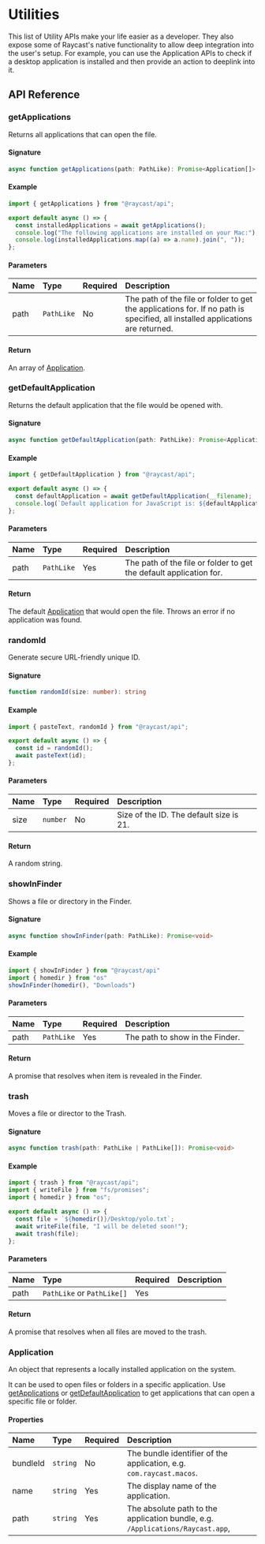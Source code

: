 # Utilities

This list of Utility APIs make your life easier as a developer. They also expose some of Raycast's native functionality to allow deep integration into the user's setup. For example, you can use the Application APIs to check if a desktop application is installed and then provide an action to deeplink into it.

## API Reference

### getApplications

Returns all applications that can open the file.

#### Signature

```typescript
async function getApplications(path: PathLike): Promise<Application[]>
```

#### Example

```typescript
import { getApplications } from "@raycast/api";

export default async () => {
  const installedApplications = await getApplications();
  console.log("The following applications are installed on your Mac:");
  console.log(installedApplications.map((a) => a.name).join(", "));
};
```

#### Parameters

| Name | Type | Required | Description |
| :--- | :--- | :--- | :--- |
| path | `PathLike` | No | The path of the file or folder to get the applications for. If no path is specified, all installed applications are returned. |

#### Return

An array of [Application](https://github.com/raycast/extensions/tree/dedca25c38f912507c9e8eae9c8aea6e16332c93/docs/utilities.md#application).

### getDefaultApplication

Returns the default application that the file would be opened with.

#### Signature

```typescript
async function getDefaultApplication(path: PathLike): Promise<Application>
```

#### Example

```typescript
import { getDefaultApplication } from "@raycast/api";

export default async () => {
  const defaultApplication = await getDefaultApplication(__filename);
  console.log(`Default application for JavaScript is: ${defaultApplication.name}`);
};
```

#### Parameters

| Name | Type | Required | Description |
| :--- | :--- | :--- | :--- |
| path | `PathLike` | Yes | The path of the file or folder to get the default application for. |

#### Return

The default [Application](https://github.com/raycast/extensions/tree/dedca25c38f912507c9e8eae9c8aea6e16332c93/docs/utilities.md#application) that would open the file. Throws an error if no application was found.

### randomId

Generate secure URL-friendly unique ID.

#### Signature

```typescript
function randomId(size: number): string
```

#### Example

```typescript
import { pasteText, randomId } from "@raycast/api";

export default async () => {
  const id = randomId();
  await pasteText(id);
};
```

#### Parameters

| Name | Type | Required | Description |
| :--- | :--- | :--- | :--- |
| size | `number` | No | Size of the ID. The default size is 21. |

#### Return

A random string.

### showInFinder

Shows a file or directory in the Finder.

#### Signature

```typescript
async function showInFinder(path: PathLike): Promise<void>
```

#### Example

```typescript
import { showInFinder } from "@raycast/api"
import { homedir } from "os"
showInFinder(homedir(), "Downloads")
```

#### Parameters

| Name | Type | Required | Description |
| :--- | :--- | :--- | :--- |
| path | `PathLike` | Yes | The path to show in the Finder. |

#### Return

A promise that resolves when item is revealed in the Finder.

### trash

Moves a file or director to the Trash.

#### Signature

```typescript
async function trash(path: PathLike | PathLike[]): Promise<void>
```

#### Example

```typescript
import { trash } from "@raycast/api";
import { writeFile } from "fs/promises";
import { homedir } from "os";

export default async () => {
  const file = `${homedir()}/Desktop/yolo.txt`;
  await writeFile(file, "I will be deleted soon!");
  await trash(file);
};
```

#### Parameters

| Name | Type | Required | Description |
| :--- | :--- | :--- | :--- |
| path | `PathLike` or `PathLike[]` | Yes |  |

#### Return

A promise that resolves when all files are moved to the trash.

### Application

An object that represents a locally installed application on the system.

It can be used to open files or folders in a specific application. Use [getApplications](https://github.com/raycast/extensions/tree/dedca25c38f912507c9e8eae9c8aea6e16332c93/docs/utilities.md#getapplications) or [getDefaultApplication](https://github.com/raycast/extensions/tree/dedca25c38f912507c9e8eae9c8aea6e16332c93/docs/utilities.md#getdefaultapplication) to get applications that can open a specific file or folder.

#### Properties

| Name | Type | Required | Description |
| :--- | :--- | :--- | :--- |
| bundleId | `string` | No | The bundle identifier of the application, e.g. `com.raycast.macos`. |
| name | `string` | Yes | The display name of the application. |
| path | `string` | Yes | The absolute path to the application bundle, e.g. `/Applications/Raycast.app`, |

